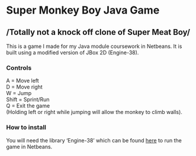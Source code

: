 # Super Monkey Boy Java Game
## /Totally not a knock off clone of Super Meat Boy/  
This is a game I made for my Java module coursework in Netbeans. It is built using a modified version of JBox 2D (Engine-38).  

### Controls
A = Move left  
D = Move right  
W = Jump  
Shift = Sprint/Run  
Q = Exit the game  
(Holding left or right while jumping will allow the monkey to climb walls).  

### How to install
You will need the library ‘Engine-38’ which can be found [here](https://drive.google.com/open?id=0B9viyV2vsTZgenRCTEwydE5sbkE) to run the game in Netbeans.
